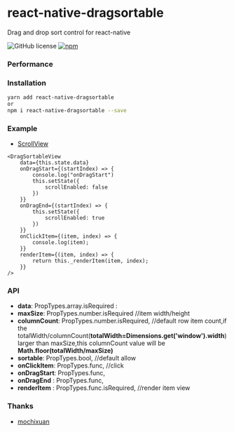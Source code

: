 # react-native-dragsortable
Drag and drop sort control for react-native


![GitHub license](https://img.shields.io/badge/license-MIT-green.svg)
[![npm](https://img.shields.io/npm/v/react-native-dragsortable.svg?style=flat)](https://npmjs.com/package/react-native-dragsortable)

### Performance

### Installation
```bash
yarn add react-native-dragsortable
or
npm i react-native-dragsortable --save 
```

### Example
- [ScrollView](https://github.com/zq513705971/react-native-dragsortable/blob/master/src/example/ScrollPage.js)

``` react
<DragSortableView
	data={this.state.data}
	onDragStart={(startIndex) => {
		console.log("onDragStart")
		this.setState({
			scrollEnabled: false
		})
	}}
    onDragEnd={(startIndex) => {
		this.setState({
			scrollEnabled: true
		})
	}}
	onClickItem={(item, index) => {
		console.log(item);
	}}
	renderItem={(item, index) => {
		return this._renderItem(item, index);
	}}
/>
```

### API
- **data**: PropTypes.array.isRequired :
- **maxSize**: PropTypes.number.isRequired //item width/height
- **columnCount**: PropTypes.number.isRequired, //default row item count,if the totalWidth/columnCount(**totalWidth=Dimensions.get('window').width**) larger than maxSize,this columnCount value will be **Math.floor(totalWidth/maxSize)** 
- **sortable**: PropTypes.bool, //default allow
- **onClickItem**: PropTypes.func, //click
- **onDragStart**: PropTypes.func, 
- **onDragEnd** : PropTypes.func,
- **renderItem** : PropTypes.func.isRequired, //render item view

### Thanks
- [mochixuan](https://github.com/mochixuan/react-native-drag-sort)